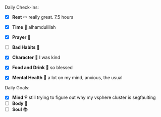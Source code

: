 Daily Check-ins:
- [x] **Rest** :zzz: really great. 7.5 hours
- [x] **Time** :iphone: alhamdulillah
- [x] **Prayer** :pray:
- [ ] **Bad Habits** :eyes: 
- [x] **Character** :tongue: I was kind
- [x] **Food and Drink** :palm_tree: so blessed
- [x] **Mental Health** :thought_balloon: a lot on my mind, anxious, the usual



Daily Goals:
- [x] **Mind** :heartpulse: still trying to figure out why my vsphere cluster is segfaulting
- [ ] **Body** :dancer: 
- [ ] **Soul** :books: 
